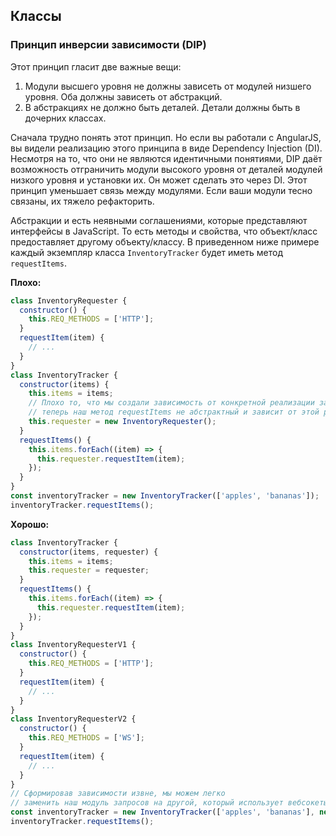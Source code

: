 ## Классы
### Принцип инверсии зависимости \(DIP\)

Этот принцип гласит две важные вещи: 

1. Модули высшего уровня не должны зависеть от модулей низшего уровня. Оба должны зависеть от абстракций.
2. В абстракциях не должно быть деталей. Детали должны быть в дочерних классах.

Сначала трудно понять этот принцип. Но если вы работали с AngularJS, вы видели реализацию этого принципа в виде Dependency Injection \(DI\). Несмотря на то, что они не являются идентичными понятиями, DIP даёт возможность отграничить модули высокого уровня от деталей модулей низкого уровня и установки их. Он может сделать это через DI. Этот принцип уменьшает связь между модулями. Если ваши модули тесно связаны, их тяжело рефакторить. 

Абстракции и есть неявными соглашениями, которые представляют интерфейсы в JavaScript. То есть методы и свойства, что объект/класс предоставляет другому объекту/классу. В приведенном ниже примере каждый экземпляр класса `InventoryTracker` будет иметь метод `requestItems`.

**Плохо:**

```javascript
class InventoryRequester {
  constructor() {
    this.REQ_METHODS = ['HTTP'];
  }
  requestItem(item) {
    // ...
  }
}
class InventoryTracker {
  constructor(items) {
    this.items = items;
    // Плохо то, что мы создали зависимость от конкретной реализации запроса.
    // теперь наш метод requestItems не абстрактный и зависит от этой реализации
    this.requester = new InventoryRequester();
  }
  requestItems() {
    this.items.forEach((item) => {
      this.requester.requestItem(item);
    });
  }
}
const inventoryTracker = new InventoryTracker(['apples', 'bananas']);
inventoryTracker.requestItems();
```

**Хорошо:**

```javascript
class InventoryTracker {
  constructor(items, requester) {
    this.items = items;
    this.requester = requester;
  }
  requestItems() {
    this.items.forEach((item) => {
      this.requester.requestItem(item);
    });
  }
}
class InventoryRequesterV1 {
  constructor() {
    this.REQ_METHODS = ['HTTP'];
  }
  requestItem(item) {
    // ...
  }
}
class InventoryRequesterV2 {
  constructor() {
    this.REQ_METHODS = ['WS'];
  }
  requestItem(item) {
    // ...
  }
}
// Сформировав зависимости извне, мы можем легко
// заменить наш модуль запросов на другой, который использует вебсокеты
const inventoryTracker = new InventoryTracker(['apples', 'bananas'], new InventoryRequesterV2());
inventoryTracker.requestItems();
```